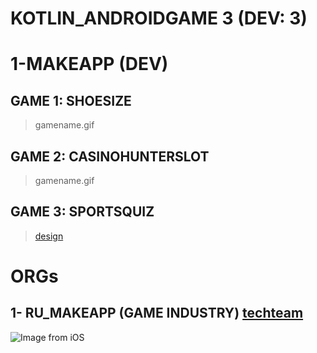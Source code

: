 # KOTLIN_ANDROIDGAME 3 (DEV: 3)


# 1-MAKEAPP (DEV)
## GAME 1: SHOESIZE 
> gamename.gif
## GAME 2: CASINOHUNTERSLOT
> gamename.gif
## GAME 3: SPORTSQUIZ
> [design](https://www.figma.com/file/Pnnp4KVwThfWWZAsICe7pO/Sports-Quiz?type=design&node-id=0-1&mode=design&t=MFLZQCy64qWbhRgL-0)


# ORGs
## 1- RU_MAKEAPP (GAME INDUSTRY) [techteam](https://gitlab.com/users/sakib-rahman-bangladesh/following)
![Image from iOS](https://user-images.githubusercontent.com/24685590/116859641-1ff5cc80-ac22-11eb-868d-c7ba5ef18bbc.jpg)
